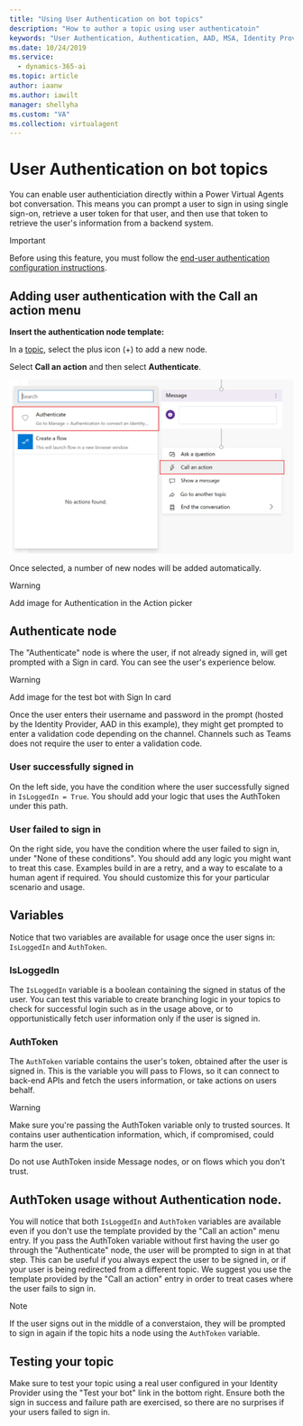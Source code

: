 ```yaml
---
title: "Using User Authentication on bot topics"
description: "How to author a topic using user authenticatoin"
keywords: "User Authentication, Authentication, AAD, MSA, Identity Provider"
ms.date: 10/24/2019
ms.service:
  - dynamics-365-ai
ms.topic: article
author: iaanw
ms.author: iawilt
manager: shellyha
ms.custom: "VA"
ms.collection: virtualagent
---
```


# User Authentication on bot topics

You can enable user authenticiation directly within a Power Virtual Agents bot conversation. This means you can prompt a user to sign in using single sign-on, retrieve a user token for that user, and then use that token to retrieve the user's information from a backend system.


> [!IMPORTANT] 
> Before using this feature, you must follow the [end-user authentication configuration instructions](configuration-end-user-authentication.md).


## Adding user authentication with the **Call an action** menu

**Insert the authentication node template:**

In a [topic](getting-started-create-topics.md), select the plus icon (+) to add a new node.

Select **Call an action** and then select **Authenticate**. 

![](media/auth-call-action.png)

Once selected, a number of new nodes will be added automatically.

> [!WARNING] 
> Add image for Authentication in the Action picker

## Authenticate node

The "Authenticate" node is where the user, if not already signed in, will get prompted with a Sign in card. You can see the user's experience below.

> [!WARNING] 
> Add image for the test bot with Sign In card

Once the user enters their username and password in the prompt (hosted by the Identity Provider, AAD in this example), they might get prompted to enter a validation code depending on the channel. Channels such as Teams does not require the user to enter a validation code.

### User successfully signed in

On the left side, you have the condition where the user successfully signed in ```IsLoggedIn = True```. You should add your logic that uses the AuthToken under this path.

### User failed to sign in 
On the right side, you have the condition where the user failed to sign in, under "None of these conditions". You should add any logic you might want to treat this case. Examples build in are a retry, and a way to escalate to a human agent if required. You should customize this for your particular scenario and usage.

## Variables 
Notice that two variables are available for usage once the user signs in: ```IsLoggedIn``` and ```AuthToken```. 

### IsLoggedIn

The ```IsLoggedIn``` variable is a boolean containing the signed in status of the user. You can test this variable to create branching logic in your topics to check for successful login such as in the usage above, or to opportunistically fetch user information only if the user is signed in.

### AuthToken

The ```AuthToken``` variable contains the user's token, obtained after the user is signed in. This is the variable you will pass to Flows, so it can connect to back-end APIs and fetch the users information, or take actions on users behalf.

> [!WARNING] 
> Make sure you're passing the AuthToken variable only to trusted sources. It contains user authentication information, which, if compromised, could harm the user.

Do not use AuthToken inside Message nodes, or on flows which you don't trust. 

## AuthToken usage without Authentication node.

You will notice that both ```IsLoggedIn``` and ```AuthToken``` variables are available even if you don't use the template provided by the "Call an action" menu entry. If you pass the AuthToken variable without first having the user go through the "Authenticate" node, the user will be prompted to sign in at that step. This can be useful if you always expect the user to be signed in, or if your user is being redirected from a different topic. We suggest you use the template provided by the "Call an action" entry in order to treat cases where the user fails to sign in.

> [!NOTE] 
> If the user signs out in the middle of a  converstaion, they will be prompted to sign in again if the topic hits a node using the ```AuthToken``` variable.

## Testing your topic

Make sure to test your topic using a real user configured in your Identity Provider using the "Test your bot" link in the bottom right. Ensure both the sign in success and failure path are exercised, so there are no surprises if your users failed to sign in.
